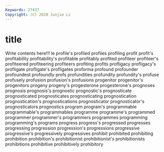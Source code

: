 ```yaml
---
Keywords: 27437
Copyright: (C) 2020 Junjie Li
---
```


# title

Write contents here!!!
le 
profile's 
profiled 
profiles 
profiling 
profit 
profit's 
profitability
profitability's 
profitable 
profitably 
profited 
profiteer 
profiteer's 
profiteered 
profiteering 
profiteers 
profiting
profits 
profligacy 
profligacy's 
profligate 
profligate's 
profligates 
proforma 
profound 
profounder 
profoundest
profoundly 
profs 
profundities 
profundity 
profundity's 
profuse 
profusely 
profusion 
profusion's 
profusions
progenitor 
progenitor's 
progenitors 
progeny 
progeny's 
progesterone 
progesterone's 
prognoses 
prognosis 
prognosis's
prognostic 
prognostic's 
prognosticate 
prognosticated 
prognosticates 
prognosticating 
prognostication 
prognostication's 
prognostications 
prognosticator
prognosticator's 
prognosticators 
prognostics 
program 
program's 
programmable 
programmable's 
programmables 
programme 
programme's
programmed 
programmer 
programmer's 
programmers 
programmes 
programming 
programming's 
programs 
progress 
progress's
progressed 
progresses 
progressing 
progression 
progression's 
progressions 
progressive 
progressive's 
progressively 
progressives
prohibit 
prohibited 
prohibiting 
prohibition 
prohibition's 
prohibitionist 
prohibitionist's 
prohibitionists 
prohibitions 
prohibitive
prohibitively 
prohibitory 
